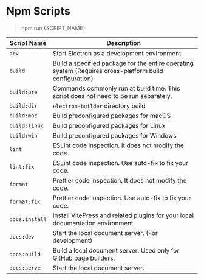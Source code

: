 # Npm Scripts

> npm run {SCRIPT_NAME}

| Script Name | Description |
| --- | --- |
| `dev` | Start Electron as a development environment |
| `build` | Build a specified package for the entire operating system (Requires cross-platform build configuration) |
| `build:pre` | Commands commonly run at build time. This script does not need to be run separately. |
| `build:dir` | `electron-builder` directory build |
| `build:mac` | Build preconfigured packages for macOS |
| `build:linux` | Build preconfigured packages for Linux |
| `build:win` | Build preconfigured packages for Windows |
| `lint` | ESLint code inspection. It does not modify the code. |
| `lint:fix` | ESLint code inspection. Use auto-fix to fix your code. |
| `format` | Prettier code inspection. It does not modify the code. |
| `format:fix` | Prettier code inspection. Use auto-fix to fix your code. |
| `docs:install` | Install VitePress and related plugins for your local documentation environment. |
| `docs:dev` | Start the local document server. (For development) |
| `docs:build` | Build a local document server. Used only for GitHub page builders. |
| `docs:serve` | Start the local document server. |
